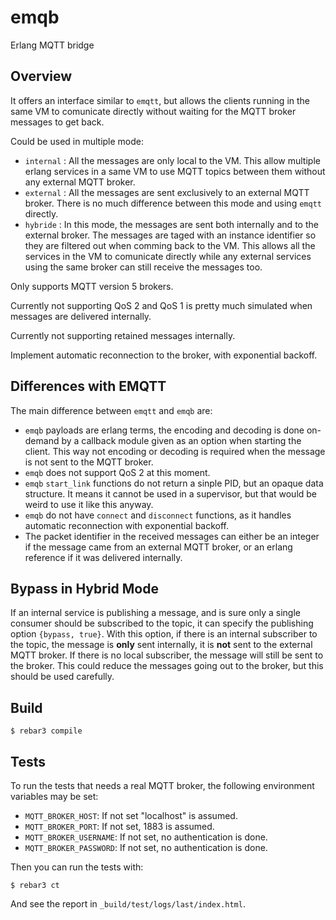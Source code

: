 emqb
=====

Erlang MQTT bridge

Overview
--------

It offers an interface similar to `emqtt`, but allows the clients running in the
same VM to comunicate directly without waiting for the MQTT broker messages to
get back.

Could be used in multiple mode:

 - `internal` : All the messages are only local to the VM. This allow multiple
   erlang services in a same VM to use MQTT topics between them without any
   external MQTT broker.
 - `external` : All the messages are sent exclusively to an external MQTT broker.
   There is no much difference between this mode and using `emqtt` directly.
 - `hybride` : In this mode, the messages are sent both internally and to the
   external broker. The messages are taged with an instance identifier so they
   are filtered out when comming back to the VM. This allows all the services
   in the VM to comunicate directly while any external services using the same
   broker can still receive the messages too.

Only supports MQTT version 5 brokers.

Currently not supporting QoS 2 and QoS 1 is pretty much simulated when
messages are delivered internally.

Currently not supporting retained messages internally.

Implement automatic reconnection to the broker, with exponential backoff.


Differences with EMQTT
----------------------

The main difference between `emqtt` and `emqb` are:

 - `emqb` payloads are erlang terms, the encoding and decoding is done on-demand
   by a callback module given as an option when starting the client. This way
   not encoding or decoding is required when the message is not sent to the MQTT
   broker.
 - `emqb` does not support QoS 2 at this moment.
 - `emqb` `start_link` functions do not return a sinple PID, but an opaque
   data structure. It means it cannot be used in a supervisor, but that would
   be weird to use it like this anyway.
 - `emqb` do not have `connect` and `disconnect` functions, as it handles
   automatic reconnection with exponential backoff.
 - The packet identifier in the received messages can either be an integer if
   the message came from an external MQTT broker, or an erlang reference if
   it was delivered internally.
 

Bypass in Hybrid Mode
---------------------

If an internal service is publishing a message, and is sure only a single
consumer should be subscribed to the topic, it can specify the publishing
option `{bypass, true}`. With this option, if there is an internal subscriber
to the topic, the message is **only** sent internally, it is **not** sent to
the external MQTT broker. If there is no local subscriber, the message will
still be sent to the broker. This could reduce the messages going out to the
broker, but this should be used carefully.


Build
-----

    $ rebar3 compile


Tests
-----

To run the tests that needs a real MQTT broker, the following environment
variables may be set:

  - `MQTT_BROKER_HOST`: If not set "localhost" is assumed.
  - `MQTT_BROKER_PORT`: If not set, 1883 is assumed.
  - `MQTT_BROKER_USERNAME`: If not set, no authentication is done.
  - `MQTT_BROKER_PASSWORD`: If not set, no authentication is done.

Then you can run the tests with:

    $ rebar3 ct

And see the report in `_build/test/logs/last/index.html`.

